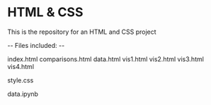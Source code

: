 # HTML & CSS
This is the repository for an HTML and CSS project


-- Files included: --

index.html
comparisons.html
data.html
vis1.html
vis2.html
vis3.html
vis4.html

style.css

data.ipynb
